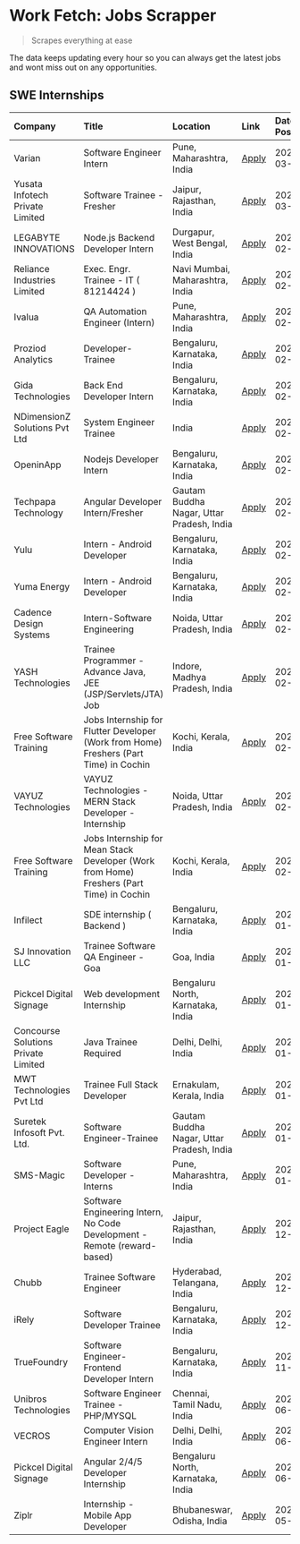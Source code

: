 # Work Fetch: Jobs Scrapper
> Scrapes everything at ease

The data keeps updating every hour so you can always get the latest jobs and wont miss out on any opportunities.

## SWE Internships
<!--START_SECTION:workfetch-->
| Company                             | Title                                                                                    | Location                                  | Link                                                                                                                                                                                                                                                                                                            | Date Posted   |
|:------------------------------------|:-----------------------------------------------------------------------------------------|:------------------------------------------|:----------------------------------------------------------------------------------------------------------------------------------------------------------------------------------------------------------------------------------------------------------------------------------------------------------------|:--------------|
| Varian                              | Software Engineer Intern                                                                 | Pune, Maharashtra, India                  | [Apply](https://in.linkedin.com/jobs/view/software-engineer-intern-at-varian-3845773362?refId=Ti0IeiN5sqWJ4nX3tpTnbw%3D%3D&trackingId=YodsD1yHNPfWLg1afLc4bA%3D%3D&position=15&pageNum=2&trk=public_jobs_jserp-result_search-card)                                                                              | 2024-03-04    |
| Yusata Infotech Private Limited     | Software Trainee - Fresher                                                               | Jaipur, Rajasthan, India                  | [Apply](https://in.linkedin.com/jobs/view/software-trainee-fresher-at-yusata-infotech-private-limited-3842045148?refId=Ti0IeiN5sqWJ4nX3tpTnbw%3D%3D&trackingId=CZjp%2FfZgxTtmcnNcFCBrxg%3D%3D&position=21&pageNum=2&trk=public_jobs_jserp-result_search-card)                                                   | 2024-03-04    |
| LEGABYTE INNOVATIONS                | Node.js Backend Developer Intern                                                         | Durgapur, West Bengal, India              | [Apply](https://in.linkedin.com/jobs/view/node-js-backend-developer-intern-at-legabyte-innovations-3842647664?refId=8okuZbYvhWOTRpgHrIPamQ%3D%3D&trackingId=uLCRkEF%2Bvjde6emm2SfOnQ%3D%3D&position=15&pageNum=1&trk=public_jobs_jserp-result_search-card)                                                      | 2024-02-29    |
| Reliance Industries Limited         | Exec. Engr. Trainee - IT ( 81214424 )                                                    | Navi Mumbai, Maharashtra, India           | [Apply](https://in.linkedin.com/jobs/view/exec-engr-trainee-it-81214424-at-reliance-industries-limited-3842850941?refId=Ti0IeiN5sqWJ4nX3tpTnbw%3D%3D&trackingId=2MMjhGqnzCNWbKp9oaCnNw%3D%3D&position=16&pageNum=2&trk=public_jobs_jserp-result_search-card)                                                    | 2024-02-29    |
| Ivalua                              | QA Automation Engineer (Intern)                                                          | Pune, Maharashtra, India                  | [Apply](https://in.linkedin.com/jobs/view/qa-automation-engineer-intern-at-ivalua-3762560998?refId=8okuZbYvhWOTRpgHrIPamQ%3D%3D&trackingId=7bH4OtVXbs2lMcoFAwtxNQ%3D%3D&position=20&pageNum=1&trk=public_jobs_jserp-result_search-card)                                                                         | 2024-02-24    |
| Proziod Analytics                   | Developer-Trainee                                                                        | Bengaluru, Karnataka, India               | [Apply](https://in.linkedin.com/jobs/view/developer-trainee-at-proziod-analytics-3838200708?refId=8okuZbYvhWOTRpgHrIPamQ%3D%3D&trackingId=2Te8L5Q9eXEjm4bKDfriCw%3D%3D&position=21&pageNum=1&trk=public_jobs_jserp-result_search-card)                                                                          | 2024-02-23    |
| Gida Technologies                   | Back End Developer Intern                                                                | Bengaluru, Karnataka, India               | [Apply](https://in.linkedin.com/jobs/view/back-end-developer-intern-at-gida-technologies-3836849295?refId=Ti0IeiN5sqWJ4nX3tpTnbw%3D%3D&trackingId=%2FubMRCfRPdQ0gaP5CXL88w%3D%3D&position=2&pageNum=2&trk=public_jobs_jserp-result_search-card)                                                                 | 2024-02-23    |
| NDimensionZ Solutions Pvt Ltd       | System Engineer Trainee                                                                  | India                                     | [Apply](https://in.linkedin.com/jobs/view/system-engineer-trainee-at-ndimensionz-solutions-pvt-ltd-3836161315?refId=KBzfReqYnzAvrgI9j3T5TQ%3D%3D&trackingId=nKvE%2BF8Xbuh8yfZEe8xeow%3D%3D&position=13&pageNum=0&trk=public_jobs_jserp-result_search-card)                                                      | 2024-02-22    |
| OpeninApp                           | Nodejs Developer Intern                                                                  | Bengaluru, Karnataka, India               | [Apply](https://in.linkedin.com/jobs/view/nodejs-developer-intern-at-openinapp-3836003896?refId=KBzfReqYnzAvrgI9j3T5TQ%3D%3D&trackingId=q4L3qKWL7nTCiwHyh6%2Fp4Q%3D%3D&position=17&pageNum=0&trk=public_jobs_jserp-result_search-card)                                                                          | 2024-02-21    |
| Techpapa Technology                 | Angular Developer Intern/Fresher                                                         | Gautam Buddha Nagar, Uttar Pradesh, India | [Apply](https://in.linkedin.com/jobs/view/angular-developer-intern-fresher-at-techpapa-technology-3834305862?refId=Ti0IeiN5sqWJ4nX3tpTnbw%3D%3D&trackingId=ZJQBNvmqo0kEXa1KOHIJTA%3D%3D&position=17&pageNum=2&trk=public_jobs_jserp-result_search-card)                                                         | 2024-02-20    |
| Yulu                                | Intern - Android Developer                                                               | Bengaluru, Karnataka, India               | [Apply](https://in.linkedin.com/jobs/view/intern-android-developer-at-yulu-3834459982?refId=Ti0IeiN5sqWJ4nX3tpTnbw%3D%3D&trackingId=YPtybzHbNJNLcvfUpZCKBg%3D%3D&position=12&pageNum=2&trk=public_jobs_jserp-result_search-card)                                                                                | 2024-02-19    |
| Yuma Energy                         | Intern - Android Developer                                                               | Bengaluru, Karnataka, India               | [Apply](https://in.linkedin.com/jobs/view/intern-android-developer-at-yuma-energy-3830771896?refId=Ti0IeiN5sqWJ4nX3tpTnbw%3D%3D&trackingId=bTQN7ZPYLX1dbvzjLuuyGw%3D%3D&position=24&pageNum=2&trk=public_jobs_jserp-result_search-card)                                                                         | 2024-02-19    |
| Cadence Design Systems              | Intern-Software Engineering                                                              | Noida, Uttar Pradesh, India               | [Apply](https://in.linkedin.com/jobs/view/intern-software-engineering-at-cadence-design-systems-3794689056?refId=Ti0IeiN5sqWJ4nX3tpTnbw%3D%3D&trackingId=KsGE6YVM7jNXRMWvf%2BhMgg%3D%3D&position=13&pageNum=2&trk=public_jobs_jserp-result_search-card)                                                         | 2024-02-17    |
| YASH Technologies                   | Trainee Programmer - Advance Java, JEE (JSP/Servlets/JTA) Job                            | Indore, Madhya Pradesh, India             | [Apply](https://in.linkedin.com/jobs/view/trainee-programmer-advance-java-jee-jsp-servlets-jta-job-at-yash-technologies-3811759183?refId=8okuZbYvhWOTRpgHrIPamQ%3D%3D&trackingId=ZyZJtBIYqZ%2BfrIdSy6ZZpg%3D%3D&position=24&pageNum=1&trk=public_jobs_jserp-result_search-card)                                 | 2024-02-13    |
| Free Software Training              | Jobs Internship for Flutter Developer (Work from Home) Freshers (Part Time) in Cochin    | Kochi, Kerala, India                      | [Apply](https://in.linkedin.com/jobs/view/jobs-internship-for-flutter-developer-work-from-home-freshers-part-time-in-cochin-at-free-software-training-3826553488?refId=KBzfReqYnzAvrgI9j3T5TQ%3D%3D&trackingId=rWzvljkxGe0Qm2tqQVM7Tg%3D%3D&position=3&pageNum=0&trk=public_jobs_jserp-result_search-card)      | 2024-02-10    |
| VAYUZ Technologies                  | VAYUZ Technologies - MERN Stack Developer - Internship                                   | Noida, Uttar Pradesh, India               | [Apply](https://in.linkedin.com/jobs/view/vayuz-technologies-mern-stack-developer-internship-at-vayuz-technologies-3822619356?refId=KBzfReqYnzAvrgI9j3T5TQ%3D%3D&trackingId=50Iqauw0zonRqBJOE497eA%3D%3D&position=23&pageNum=0&trk=public_jobs_jserp-result_search-card)                                        | 2024-02-10    |
| Free Software Training              | Jobs Internship for Mean Stack Developer (Work from Home) Freshers (Part Time) in Cochin | Kochi, Kerala, India                      | [Apply](https://in.linkedin.com/jobs/view/jobs-internship-for-mean-stack-developer-work-from-home-freshers-part-time-in-cochin-at-free-software-training-3826556130?refId=8okuZbYvhWOTRpgHrIPamQ%3D%3D&trackingId=rJdPc6m4zcMm%2Bq1PUTJdPA%3D%3D&position=9&pageNum=1&trk=public_jobs_jserp-result_search-card) | 2024-02-10    |
| Infilect                            | SDE internship ( Backend )                                                               | Bengaluru, Karnataka, India               | [Apply](https://in.linkedin.com/jobs/view/sde-internship-backend-at-infilect-3815120558?refId=8okuZbYvhWOTRpgHrIPamQ%3D%3D&trackingId=Uk5hyL7ZUXHWE4S3bnujZg%3D%3D&position=13&pageNum=1&trk=public_jobs_jserp-result_search-card)                                                                              | 2024-01-25    |
| SJ Innovation LLC                   | Trainee Software QA Engineer - Goa                                                       | Goa, India                                | [Apply](https://in.linkedin.com/jobs/view/trainee-software-qa-engineer-goa-at-sj-innovation-llc-3804578231?refId=KBzfReqYnzAvrgI9j3T5TQ%3D%3D&trackingId=R8K21R8nrcKOcNlOFqHq8A%3D%3D&position=22&pageNum=0&trk=public_jobs_jserp-result_search-card)                                                           | 2024-01-18    |
| Pickcel Digital Signage             | Web development Internship                                                               | Bengaluru North, Karnataka, India         | [Apply](https://in.linkedin.com/jobs/view/web-development-internship-at-pickcel-digital-signage-3826062393?refId=Ti0IeiN5sqWJ4nX3tpTnbw%3D%3D&trackingId=uJCuRK8%2FzQwfQZ%2BX%2BuMUvQ%3D%3D&position=5&pageNum=2&trk=public_jobs_jserp-result_search-card)                                                      | 2024-01-15    |
| Concourse Solutions Private Limited | Java Trainee Required                                                                    | Delhi, Delhi, India                       | [Apply](https://in.linkedin.com/jobs/view/java-trainee-required-at-concourse-solutions-private-limited-3800941190?refId=KBzfReqYnzAvrgI9j3T5TQ%3D%3D&trackingId=A96vJ9e1L0%2FlJmRe79%2BXhA%3D%3D&position=10&pageNum=0&trk=public_jobs_jserp-result_search-card)                                                | 2024-01-09    |
| MWT Technologies Pvt Ltd            | Trainee Full Stack Developer                                                             | Ernakulam, Kerala, India                  | [Apply](https://in.linkedin.com/jobs/view/trainee-full-stack-developer-at-mwt-technologies-pvt-ltd-3800921715?refId=KBzfReqYnzAvrgI9j3T5TQ%3D%3D&trackingId=8nOeVKNRFqzd6peyx6Ud1A%3D%3D&position=19&pageNum=0&trk=public_jobs_jserp-result_search-card)                                                        | 2024-01-09    |
| Suretek Infosoft Pvt. Ltd.          | Software Engineer-Trainee                                                                | Gautam Buddha Nagar, Uttar Pradesh, India | [Apply](https://in.linkedin.com/jobs/view/software-engineer-trainee-at-suretek-infosoft-pvt-ltd-3800934643?refId=KBzfReqYnzAvrgI9j3T5TQ%3D%3D&trackingId=XpO5v4Nausuxp6orG9f3jA%3D%3D&position=21&pageNum=0&trk=public_jobs_jserp-result_search-card)                                                           | 2024-01-09    |
| SMS-Magic                           | Software Developer -Interns                                                              | Pune, Maharashtra, India                  | [Apply](https://in.linkedin.com/jobs/view/software-developer-interns-at-sms-magic-3799485343?refId=Ti0IeiN5sqWJ4nX3tpTnbw%3D%3D&trackingId=v5znvwAJogOKqoWMBqhs2Q%3D%3D&position=20&pageNum=2&trk=public_jobs_jserp-result_search-card)                                                                         | 2024-01-05    |
| Project Eagle                       | Software Engineering Intern, No Code Development - Remote (reward-based)                 | Jaipur, Rajasthan, India                  | [Apply](https://in.linkedin.com/jobs/view/software-engineering-intern-no-code-development-remote-reward-based-at-project-eagle-3813380172?refId=8okuZbYvhWOTRpgHrIPamQ%3D%3D&trackingId=wajYlUP10q2EAcXg57Xw0g%3D%3D&position=16&pageNum=1&trk=public_jobs_jserp-result_search-card)                            | 2023-12-30    |
| Chubb                               | Trainee Software Engineer                                                                | Hyderabad, Telangana, India               | [Apply](https://in.linkedin.com/jobs/view/trainee-software-engineer-at-chubb-3811550279?refId=Ti0IeiN5sqWJ4nX3tpTnbw%3D%3D&trackingId=0fGSAHUY7nwQW4AmjQ1mQQ%3D%3D&position=10&pageNum=2&trk=public_jobs_jserp-result_search-card)                                                                              | 2023-12-28    |
| iRely                               | Software Developer Trainee                                                               | Bengaluru, Karnataka, India               | [Apply](https://in.linkedin.com/jobs/view/software-developer-trainee-at-irely-3801577534?refId=Ti0IeiN5sqWJ4nX3tpTnbw%3D%3D&trackingId=vu9KB8DwZnt5Dq6%2BRUobjQ%3D%3D&position=11&pageNum=2&trk=public_jobs_jserp-result_search-card)                                                                           | 2023-12-22    |
| TrueFoundry                         | Software Engineer- Frontend Developer Intern                                             | Bengaluru, Karnataka, India               | [Apply](https://in.linkedin.com/jobs/view/software-engineer-frontend-developer-intern-at-truefoundry-3790095058?refId=Ti0IeiN5sqWJ4nX3tpTnbw%3D%3D&trackingId=gw9CYi1Cs%2Fxi85MlTWBOLA%3D%3D&position=6&pageNum=2&trk=public_jobs_jserp-result_search-card)                                                     | 2023-11-24    |
| Unibros Technologies                | Software Engineer Trainee - PHP/MYSQL                                                    | Chennai, Tamil Nadu, India                | [Apply](https://in.linkedin.com/jobs/view/software-engineer-trainee-php-mysql-at-unibros-technologies-3656599241?refId=KBzfReqYnzAvrgI9j3T5TQ%3D%3D&trackingId=Uxp%2BNBcMS6reL30V3jJgbQ%3D%3D&position=4&pageNum=0&trk=public_jobs_jserp-result_search-card)                                                    | 2023-06-12    |
| VECROS                              | Computer Vision Engineer Intern                                                          | Delhi, Delhi, India                       | [Apply](https://in.linkedin.com/jobs/view/computer-vision-engineer-intern-at-vecros-3646815412?refId=8okuZbYvhWOTRpgHrIPamQ%3D%3D&trackingId=VtRSrTr37p1vjkiYUJMUNw%3D%3D&position=8&pageNum=1&trk=public_jobs_jserp-result_search-card)                                                                        | 2023-06-07    |
| Pickcel Digital Signage             | Angular 2/4/5 Developer Internship                                                       | Bengaluru North, Karnataka, India         | [Apply](https://in.linkedin.com/jobs/view/angular-2-4-5-developer-internship-at-pickcel-digital-signage-3627620591?refId=KBzfReqYnzAvrgI9j3T5TQ%3D%3D&trackingId=S4tIg2%2BhaRvl%2B3X8OwjV2w%3D%3D&position=14&pageNum=0&trk=public_jobs_jserp-result_search-card)                                               | 2023-06-06    |
| Ziplr                               | Internship - Mobile App Developer                                                        | Bhubaneswar, Odisha, India                | [Apply](https://in.linkedin.com/jobs/view/internship-mobile-app-developer-at-ziplr-3618474948?refId=8okuZbYvhWOTRpgHrIPamQ%3D%3D&trackingId=0CzJFTP37sja%2FbxXOBf9Hg%3D%3D&position=10&pageNum=1&trk=public_jobs_jserp-result_search-card)                                                                      | 2023-05-03    |
<!--END_SECTION:workfetch-->

